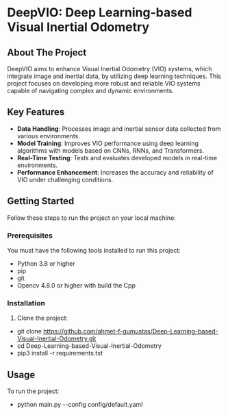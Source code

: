 # DeepVIO: Deep Learning-based Visual Inertial Odometry

## About The Project
DeepVIO aims to enhance Visual Inertial Odometry (VIO) systems, which integrate image and inertial data, by utilizing deep learning techniques. This project focuses on developing more robust and reliable VIO systems capable of navigating complex and dynamic environments.

## Key Features
- **Data Handling**: Processes image and inertial sensor data collected from various environments.
- **Model Training**: Improves VIO performance using deep learning algorithms with models based on CNNs, RNNs, and Transformers.
- **Real-Time Testing**: Tests and evaluates developed models in real-time environments.
- **Performance Enhancement**: Increases the accuracy and reliability of VIO under challenging conditions.

## Getting Started
Follow these steps to run the project on your local machine:

### Prerequisites
You must have the following tools installed to run this project:
- Python 3.8 or higher
- pip
- git
- Opencv 4.8.0 or higher with build the Cpp  

### Installation
1. Clone the project:

- git clone https://github.com/ahmet-f-gumustas/Deep-Learning-based-Visual-Inertial-Odometry.git
- cd Deep-Learning-based-Visual-Inertial-Odometry
- pip3 install -r requirements.txt

## Usage
To run the project:
- python main.py --config config/default.yaml